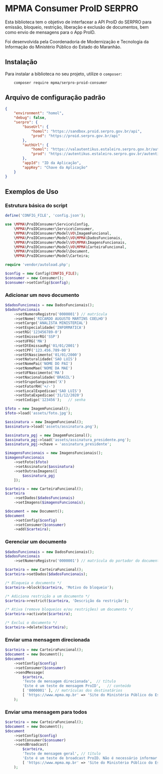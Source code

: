 # MPMA Consumer ProID SERPRO

Esta biblioteca tem o objetivo de interfacear a API ProID do SERPRO
para emissão, bloqueio, restrição, liberação e exclusão de documentos,
bem como envio de mensagens para o App ProID.

Foi desenvolvida pela Coordenadoria de Modernização e Tecnologia da Informação
do Ministério Público do Estado do Maranhão.

## Instalação

Para instalar a biblioteca no seu projeto, utilize o `composer`:

        composer require mpma/serpro-proid-consumer

## Arquivo de configuração padrão

```json
{
    "environment": "homol",
    "debug": false,
    "serpro": {
        "baseUrl": {
            "homol": "https://sandbox.proid.serpro.gov.br/api",
            "prod": "https://proid.serpro.gov.br/api"
        },
        "authUrl": {
            "homol": "https://valautentikus.estaleiro.serpro.gov.br/autentikus-authn/api",
            "prod": "https://autentikus.estaleiro.serpro.gov.br/autentikus-authn/api"
        },
        "appId": "ID da Aplicação",
        "appKey": "Chave da Aplicação"
    }
}
```

## Exemplos de Uso

### Estrutura básica do script

```php
define('CONFIG_FILE', 'config.json');

use \MPMA\ProIDConsumer\Service\Config,
    \MPMA\ProIDConsumer\Service\Consumer,
    \MPMA\ProIDConsumer\Model\VO\ImagemFuncional,
    \MPMA\ProIDConsumer\Model\VO\MPMA\DadosFuncionais,
    \MPMA\ProIDConsumer\Model\VO\MPMA\ImagensFuncionais,
    \MPMA\ProIDConsumer\Model\VO\MPMA\CarteiraFuncional,
    \MPMA\ProIDConsumer\Model\Document,
    \MPMA\ProIDConsumer\Model\Carteira;

require 'vendor/autoload.php';

$config = new Config(CONFIG_FILE);
$consumer = new Consumer();
$consumer->setConfig($config);
```

### Adicionar um novo documento

```php
$dadosFuncionais = new DadosFuncionais();
$dadosFuncionais
    ->setNumeroRegistro('0000001') // matrícula
    ->setNome('RICARDO AUGUSTO MARTINS COELHO')
    ->setCargo('ANALISTA MINISTERIAL')
    ->setEspecialidade('INFORMATICA')
    ->setRG('123456789-0')
    ->setEmissorRG('SSP')
    ->setUFRG('MA')
    ->setDtEmissaoRg('01/01/2001')
    ->setCPF('123.456.789-00')
    ->setDtNascimento('01/01/2000')
    ->setNaturalidade('SAO LUIS')
    ->setNomePai('NOME DO PAI')
    ->setNomeMae('NOME DA MAE')
    ->setUFNascimento('MA')
    ->setNacionalidade('BRASIL')
    ->setGrupoSanguineo('X')
    ->setFatorRH('+/-')
    ->setLocalExpedicao('SAO LUIS')
    ->setDataExpedicao('31/12/2020')
    ->setCodigo('123456');   // senha

$foto = new ImagemFuncional();
$foto->load('assets/foto.jpg');

$assinatura = new ImagemFuncional();
$assinatura->load('assets/assinatura.png');

$assinatura_pgj = new ImagemFuncional();
$assinatura_pgj->load('assets/assinatura_presidente.png');
$assinatura_pgj->chave = 'assinatura_presidente';

$imagensFuncionais = new ImagensFuncionais();
$imagensFuncionais
    ->setFoto($foto)
    ->setAssinatura($assinatura)
    ->setOutrasImagens([
        $assinatura_pgj
    ]);

$carteira = new CarteiraFuncional();
$carteira
    ->setDados($dadosFuncionais)
    ->setImagens($imagensFuncionais);

$document = new Document();
$document
    ->setConfig($config)
    ->setConsumer($consumer)
    ->add($carteira);
```

### Gerenciar um documento

```php
$dadosFuncionais = new DadosFuncionais();
$dadosFuncionais
    ->setNumeroRegistro('0000001') // matrícula do portador do documento

$carteira = new CarteiraFuncional();
$carteira->setDados($dadosFuncionais);

/* Bloqueia o documento */
$carteira->block($carteira, 'Motivo do bloqueio');

/* Adiciona restrição a um documento */
$carteira->restrict($carteira, 'Descrição da restrição');

/* Ativa (remove bloqueios e/ou restrições) um documento */
$carteira->activate($carteira);

/* Exclui o documento */
$carteira->delete($carteira);
```

### Enviar uma mensagem direcionada

```php
$carteira = new CarteiraFuncional();
$document = new Document();
$document
    ->setConfig($config)
    ->setConsumer($consumer)
    ->sendMessage(
        $carteira,
        'Teste de mensagem direcionada',  // título
        'Este é um teste de mensagem ProID',   // conteúdo
        [ '0000001' ], // matrículas dos destinatários
        [ 'https://www.mpma.mp.br' => 'Site do Ministério Público do Estado do Maranhão' ] // link
    );
```

### Enviar uma mensagem para todos

```php
$carteira = new CarteiraFuncional();
$document = new Document();
$document
    ->setConfig($config)
    ->setConsumer($consumer)
    ->sendBroadcast(
        $carteira,
        'Teste de mensagem geral', // título
        'Este é um teste de broadcast ProID. Não é necessário informar destinatários.',  // conteúdo
        [ 'https://www.mpma.mp.br' => 'Site do Ministério Público do Estado do Maranhão' ] // link
    );
```
